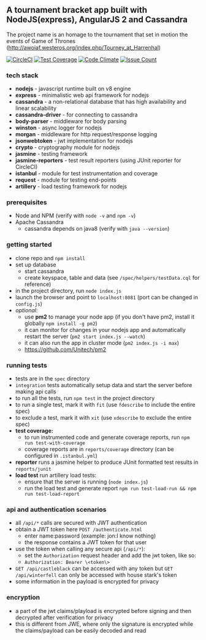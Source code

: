 ## A tournament bracket app built with NodeJS(express), AngularJS 2 and Cassandra
The project name is an homage to the tournament that set in motion the events of Game of Thrones (http://awoiaf.westeros.org/index.php/Tourney_at_Harrenhal)

[![CircleCI](https://img.shields.io/circleci/project/pinbar/tourney-at-harrenhal/master.svg)](https://circleci.com/gh/pinbar/tourney-at-harrenhal) [![Test Coverage](https://codeclimate.com/github/pinbar/tourney-at-harrenhal/badges/coverage.svg)](https://codeclimate.com/github/pinbar/tourney-at-harrenhal/coverage) [![Code Climate](https://codeclimate.com/github/pinbar/tourney-at-harrenhal/badges/gpa.svg)](https://codeclimate.com/github/pinbar/tourney-at-harrenhal) [![Issue Count](https://codeclimate.com/github/pinbar/tourney-at-harrenhal/badges/issue_count.svg)](https://codeclimate.com/github/pinbar/tourney-at-harrenhal)

### tech stack
* **nodejs** - javascript runtime built on v8 engine
* **express** - minimalistic web api framework for nodejs
* **cassandra** - a non-relational database that has high availability and linear scalability
* **cassandra-driver** - for connecting to cassandra
* **body-parser** - middleware for body parsing
* **winston** - async logger for nodejs
* **morgan** - middleware for http request/response logging
* **jsonwebtoken** - jwt implementation for nodejs
* **crypto** - cryptography module for nodejs
* **jasmine** - testing framework
* **jasmine-reporters** - test result reporters (using JUnit reporter for CircleCI)
* **istanbul** - module for test instrumentation and coverage
* **request** - module for testing end-points
* **artillery** - load testing framework for nodejs

### prerequisites
* Node and NPM (verify with `node -v` and `npm -v`)
* Apache Cassandra
    * cassandra depends on java8 (verify with `java --version`)

### getting started
* clone repo and `npm install`
* set up database
    * start cassandra
    * create keyspace, table and data (see `/spec/helpers/testData.cql` for reference)
* in the project directory, run `node index.js`
* launch the browser and point to `localhost:8081` (port can be changed in `config.js`)
* *optional:*
    * use **pm2** to manage your node app (if you don't have pm2, install it globally `npm install -g pm2`)
    * it can monitor for changes in your nodejs app and automatically restart the server (`pm2 start index.js --watch`)
    * it can also run the app in cluster mode (`pm2 index.js -i max`)
    * https://github.com/Unitech/pm2

### running tests
* tests are in the `spec` directory
* `integration` tests automatically setup data and start the server before making api calls
* to run all the tests, run `npm test` in the project directory
* to run a single test, mark it with `fit` (use `fdescribe` to include the entire spec)
* to exclude a test, mark it with `xit` (use `xdescribe` to exclude the entire spec)
* **test coverage:** 
    * to run instrumented code and generate coverage reports, run `npm run test-with-coverage`
    * coverage reports are in `reports/coverage` directory (can be configured in `.istanbul.yml`)
* **reporter** runs a jasmine helper to produce JUnit formatted test results in `reports/junit`
* **load test** run artillery load tests:
    * ensure that the server is running (`node index.js`)
    * run the load test and generate report `npm run test-load-run && npm run test-load-report`

### api and authentication scenarios
* all `/api/*` calls are secured with JWT authentication
* obtain a JWT token here `POST /authenticate.html`
    * enter name:password (example: jon:I know nothing)
    * the response contains a JWT token for that user
* use the token when calling any secure api (`/api/*`):
    * set the `Authorization` request header and add the jwt token, like so:
    * `Authorization: Bearer \<token\>`
* `GET /api/castleblack` can be accessed with any token but `GET /api/winterfell` can only be accessed with house stark's token
* some information in the payload is encrypted for privacy

### encryption
* a part of the jwt claims/playload is encrypted before signing and then decrypted after verification for privacy
* this is different from JWE, where only the signature is encrypted while the claims/payload can be easily decoded and read